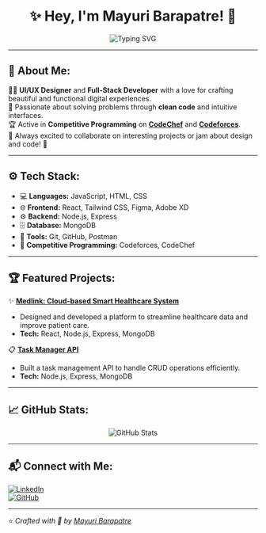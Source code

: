 <h1 align="center">✨ Hey, I'm Mayuri Barapatre! 👋</h1>

<p align="center">
  <img src="https://readme-typing-svg.demolab.com?font=Fira+Code&weight=500&size=20&duration=3000&pause=200&color=8A2BE2&center=true&vCenter=true&width=600&lines=UI%2FUX+Designer+%7C+Frontend+Developer;Backend+Developer+%7C+Node.js+%7C+Express+%7C+MongoDB;Competitive+Programmer+%7C+Codeforces+%7C+CodeChef;Passionate+about+Crafting+Digital+Experiences+%F0%9F%92%A1" alt="Typing SVG" />
</p>


---

## 🌟 About Me:

👩‍💻 **UI/UX Designer** and **Full-Stack Developer** with a love for crafting beautiful and functional digital experiences.  
🚀 Passionate about solving problems through **clean code** and intuitive interfaces.  
🏆 Active in **Competitive Programming** on [**CodeChef**](https://www.codechef.com/) and [**Codeforces**](https://codeforces.com/).  
💬 Always excited to collaborate on interesting projects or jam about design and code! 🎨  

---

## ⚙️ Tech Stack:

- 💻 **Languages:** JavaScript, HTML, CSS  
- 🌐 **Frontend:** React, Tailwind CSS, Figma, Adobe XD  
- ⚙️ **Backend:** Node.js, Express  
- 🗄️ **Database:** MongoDB  
- 🔧 **Tools:** Git, GitHub, Postman  
- 🤝 **Competitive Programming:** Codeforces, CodeChef  

---

## 🏆 Featured Projects:

✨ [**Medlink: Cloud-based Smart Healthcare System**](https://medlinkv2.vercel.app/)  
   - Designed and developed a platform to streamline healthcare data and improve patient care.  
   - **Tech:** React, Node.js, Express, MongoDB  

📋 [**Task Manager API**](https://github.com/yourusername/task-manager)  
   - Built a task management API to handle CRUD operations efficiently.  
   - **Tech:** Node.js, Express, MongoDB  

---

## 📈 GitHub Stats:

<p align="center">
  <img src="https://github-readme-stats.vercel.app/api?username=mayuri06b&show_icons=true&theme=radical" alt="GitHub Stats" />
</p>

---

## 📬 Connect with Me:

[![LinkedIn](https://img.shields.io/badge/LinkedIn-0A66C2?style=for-the-badge&logo=linkedin&logoColor=white)](https://www.linkedin.com/in/mayuri06b/)  
[![GitHub](https://img.shields.io/badge/GitHub-171515?style=for-the-badge&logo=github&logoColor=white)](https://github.com/mayuri06b/)  

---

⭐️ *Crafted with 💙 by [Mayuri Barapatre](https://github.com/mayuri06b)*  
